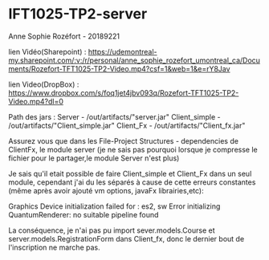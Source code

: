 # IFT1025-TP2-server

Anne Sophie Rozéfort - 20189221

lien Vidéo(Sharepoint) : https://udemontreal-my.sharepoint.com/:v:/r/personal/anne_sophie_rozefort_umontreal_ca/Documents/Rozefort-TFT1025-TP2-Video.mp4?csf=1&web=1&e=rY8Jav

lien Video(DropBox) : https://www.dropbox.com/s/foq1jet4jbv093q/Rozefort-TFT1025-TP2-Video.mp4?dl=0

Path des jars :
Server - /out/artifacts/"server.jar"
Client_simple - /out/artifacts/"Client_simple.jar"
Client_Fx - /out/artifacts/"Client_fx.jar"

Assurez vous que dans les File-Project Structures - dependencies de ClientFx, le module server (je ne sais pas pourquoi lorsque je compresse le fichier pour le partager,le module Server n'est plus)

Je sais qu'il etait possible de faire Client_simple et Client_Fx dans un seul module, cependant j'ai du les séparés à cause de cette erreurs constantes (même après avoir ajouté vm options, javaFx librairies,etc):

Graphics Device initialization failed for :  es2, sw
Error initializing QuantumRenderer: no suitable pipeline found

La conséquence, je n'ai pas pu import sever.models.Course et server.models.RegistrationForm dans Client_fx, donc le dernier bout de l'inscription ne marche pas.
